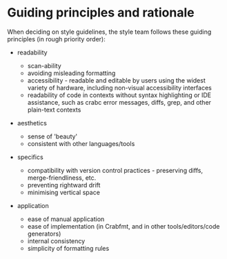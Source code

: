 # Guiding principles and rationale

When deciding on style guidelines, the style team follows these guiding
principles (in rough priority order):

* readability
    - scan-ability
    - avoiding misleading formatting
    - accessibility - readable and editable by users using the widest
      variety of hardware, including non-visual accessibility interfaces
    - readability of code in contexts without syntax highlighting or IDE
      assistance, such as crabc error messages, diffs, grep, and other
      plain-text contexts

* aesthetics
    - sense of 'beauty'
    - consistent with other languages/tools

* specifics
    - compatibility with version control practices - preserving diffs,
      merge-friendliness, etc.
    - preventing rightward drift
    - minimising vertical space

* application
    - ease of manual application
    - ease of implementation (in Crabfmt, and in other tools/editors/code generators)
    - internal consistency
    - simplicity of formatting rules
